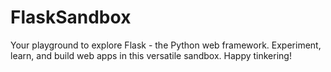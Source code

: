 # FlaskSandbox
Your playground to explore Flask - the Python web framework. Experiment, learn, and build web apps in this versatile sandbox. Happy tinkering!
